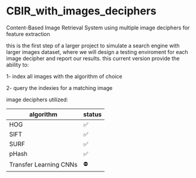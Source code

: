 # CBIR_with_images_deciphers
Content-Based Image Retrieval System using multiple image deciphers for feature extraction

this is the first step of a larger project to simulate a search engine with larger images dataset, where we will design a testing enviroment for each image decipher and report our results.
this current version provide the ability to:

1- index all images with the algorithm of choice

2- query the indexies for a matching image


image deciphers utilized: 


algorithm | status
-------|-------
HOG | :white_check_mark:
SIFT | :white_check_mark:
SURF |  :white_check_mark:
pHash |  :white_check_mark:
Transfer Learning CNNs | :no_entry:




